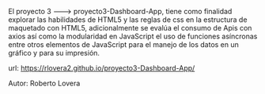 El proyecto 3 ---> proyecto3-Dashboard-App, tiene como 
finalidad explorar las habilidades de HTML5 y las reglas de css en
la estructura de maquetado con HTML5, adicionalmente se evalúa el 
consumo de Apis con axios así como la modularidad en JavaScript
el uso de funciones asíncronas entre otros elementos de JavaScript
para el manejo de los datos en un gráfico y para su impresión.

url: https://rlovera2.github.io/proyecto3-Dashboard-App/

Autor: Roberto Lovera
